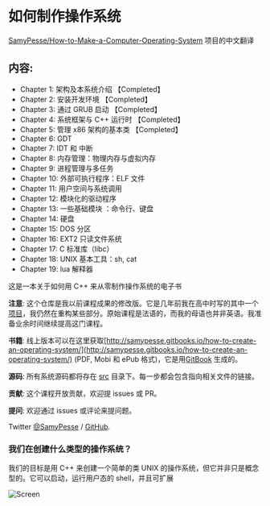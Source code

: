 如何制作操作系统
=======================================
[SamyPesse/How-to-Make-a-Computer-Operating-System](https://github.com/SamyPesse/How-to-Make-a-Computer-Operating-System) 项目的中文翻译

## 内容:

- Chapter 1: 架构及本系统介绍  【Completed】
- Chapter 2: 安装开发环境 【Completed】
- Chapter 3: 通过 GRUB 启动 【Completed】
- Chapter 4: 系统框架与 C++ 运行时 【Completed】
- Chapter 5: 管理 x86 架构的基本类 【Completed】
- Chapter 6: GDT
- Chapter 7: IDT 和 中断
- Chapter 8: 内存管理：物理内存与虚拟内存
- Chapter 9: 进程管理与多任务
- Chapter 10: 外部可执行程序：ELF 文件
- Chapter 11: 用户空间与系统调用
- Chapter 12: 模块化的驱动程序
- Chapter 13: 一些基础模块	：命令行、键盘
- Chapter 14: 硬盘
- Chapter 15: DOS 分区
- Chapter 16: EXT2 只读文件系统
- Chapter 17: C 标准库（libc）
- Chapter 18: UNIX 基本工具：sh, cat
- Chapter 19: lua 解释器


这是一本关于如何用 C++ 来从零制作操作系统的电子书

**注意**: 这个仓库是我以前课程成果的修改版。它是几年前我在高中时写的其中一个[项目](https://github.com/SamyPesse/devos)，我仍然在重构某些部分。原始课程是法语的，而我的母语也并非英语。我准备业余时间继续提高这门课程。

**书籍**: 
线上版本可以在这里获取[http://samypesse.gitbooks.io/how-to-create-an-operating-system/](http://samypesse.gitbooks.io/how-to-create-an-operating-system/) (PDF, Mobi 和 ePub 格式)，它是用[GitBook](https://www.gitbook.com/) 生成的。

**源码**: 所有系统源码都将存在 [src](https://github.com/SamyPesse/How-to-Make-a-Computer-Operating-System/tree/master/src) 目录下。每一步都会包含指向相关文件的链接。

**贡献**: 这个课程开放贡献，欢迎提 issues 或 PR。

**提问**: 欢迎通过 issues 或评论来提问题。

Twitter [@SamyPesse](https://twitter.com/SamyPesse) / [GitHub](https://github.com/SamyPesse).

### 我们在创建什么类型的操作系统？

我们的目标是用 C++ 来创建一个简单的类 UNIX 的操作系统，但它并非只是概念型的。它可以启动，运行用户态的 shell，并且可扩展

![Screen](./preview.png)
